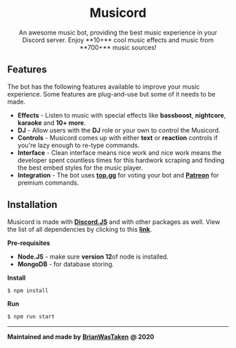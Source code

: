 <div align="center">
	<h1>Musicord</h1>
	<p>An awesome music bot, providing the best music experience in your Discord server. Enjoy **10+** cool music effects and music from **700+** music sources!</p>
</div>

## Features
The bot has the following features available to improve your music experience. Some features are plug-and-use but some of it needs to be made.

* **Effects** - Listen to music with special effects like **bassboost**, **nightcore**, **karaoke** and **10+ more**.
* **DJ** - Allow users with the **DJ** role or your own to control the Musicord.
* **Controls** - Musicord comes up with either **text** or **reaction** controls if you're lazy enough to re-type commands.
* **Interface** - Clean interface means nice work and nice work means the developer spent countless times for this hardwork scraping and finding the best embed styles for the music player.
* **Integration** - The bot uses [**top.gg**](https://top.gg) for voting your bot and [**Patreon**](https://patreon.com) for premium commands.

## Installation
Musicord is made with [**Discord.JS**](https://discord.js.org) and with other packages as well. View the list of all dependencies by clicking to this [**link**](docs/PACKAGES.md).

**Pre-requisites**
* **Node.JS** - make sure **version 12**of node is installed.
* **MongoDB** - for database storing.

**Install**
```bash
$ npm install
```

**Run**
```bash
$ npm run start
```

-----------------------------
**Maintained and made by**
[**BrianWasTaken**](https://github.com/BrianWasTkn) **@ 2020**